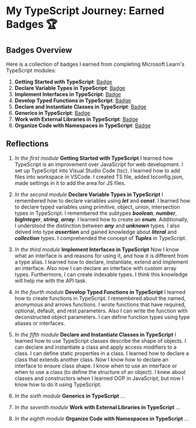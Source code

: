 # My TypeScript Journey: Earned Badges 🏆

## Badges Overview

Here is a collection of badges I earned from completing Microsoft Learn's TypeScript modules:

1. **Getting Started with TypeScript**: [Badge](https://learn.microsoft.com/api/achievements/share/en-us/67239660/8RG5VVUW?sharingId=C0E00C5750816ACC)
2. **Declare Variable Types in TypeScript**: [Badge](https://learn.microsoft.com/api/achievements/share/en-us/67239660/9NSMVCGU?sharingId=C0E00C5750816ACC)
3. **Implement Interfaces in TypeScript**: [Badge](https://learn.microsoft.com/api/achievements/share/en-us/67239660/CWTVGNQ9?sharingId=C0E00C5750816ACC)
4. **Develop Typed Functions in TypeScript**: [Badge](https://learn.microsoft.com/api/achievements/share/en-us/67239660/9NSQ3SVU?sharingId=C0E00C5750816ACC)
5. **Declare and Instantiate Classes in TypeScript**: [Badge](https://learn.microsoft.com/api/achievements/share/en-us/67239660/UF5EUNK3?sharingId=C0E00C5750816ACC)
6. **Generics in TypeScript**: [Badge](badge-link)
7. **Work with External Libraries in TypeScript**: [Badge](badge-link)
8. **Organize Code with Namespaces in TypeScript**: [Badge](badge-link)

## Reflections

1. *In the first module* **Getting Started with TypeScript** I learned how TypeScript is an improvement over JavaScript for web development. I set up TypeScript into Visual Studio Code (tsc). I learned how to add files into workspace in VSCode. I created TS file, added tsconfig.json, made settings in it to add the area for JS files.

2. *In the second module* **Declare Variable Types in TypeScript** I remembered how to declare variables using ***let*** and ***const***. I learned how to declare typed variables using primitive, object, union, intersection types in TypeScript. I remembered the subtypes ***boolean***, ***number***, ***bigInteger***, ***string***, ***array***. I learned how to create an ***enum***. Additionally, I understood the distinction between ***any*** and ***unknown*** types. I also delved into type ***assertion*** and gained knowledge about ***literal*** and ***collection*** types. I comprehended the concept of ***Tuples*** in TypeScript.

3. *In the third module* **Implement Interfaces in TypeScript** Now I know what an interface is and reasons for using it, and how it is different from a type alias. I learned how to declare, instantiate, extend and implement an interface. Also now I can declare an interface with custom array types. Furthermore, I can create indexable types. I think this knowledge will help me with the API task.

4. *In the fourth module* **Develop Typed Functions in TypeScript** I learned how to create functions in TypeScript. I remembered about the named, anonymous and arrows functions. I wrote functions that have required, optional, default, and rest parameters. Also I can write the function with deconstructed object parameters. I can define function types using type aliases or interfaces.

5. *In the fifth module* **Declare and Instantiate Classes in TypeScript** I learned how to use TypeScript classes describe the shape of objects. I can declare and instantiate a class and apply access modifiers to a class. I can define static properties in a class. I learned how to declare a class that extends another class. Now I know how to declare an interface to ensure class shape. I know when to use an interface or when to use a class (to define the structure of an object). I knew about classes and constructors when I learned OOP in JavaScript, but now I know how to do it using TypeScript.

6. *In the sixth module* **Generics in TypeScript** ...

7. *In the seventh module* **Work with External Libraries in TypeScript** ...

8. *In the eighth module* **Organize Code with Namespaces in TypeScript** ...
